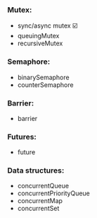 ### Mutex: 
* sync/async mutex ☑️
* queuingMutex
* recursiveMutex

### Semaphore: 
* binarySemaphore
* counterSemaphore

### Barrier:
* barrier

### Futures:
* future

### Data structures:
* concurrentQueue
* concurrentPriorityQueue
* concurrentMap
* concurrentSet

